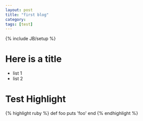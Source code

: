 ```yaml
---
layout: post
title: "first blog"
category: 
tags: [test]
---
```

{% include JB/setup %}

# Here is a title
* list 1 
* list 2


# Test Highlight

{% highlight ruby %}
def foo
  puts 'foo'
end
{% endhighlight %}